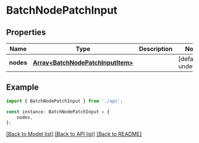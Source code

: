# BatchNodePatchInput


## Properties

Name | Type | Description | Notes
------------ | ------------- | ------------- | -------------
**nodes** | [**Array&lt;BatchNodePatchInputItem&gt;**](BatchNodePatchInputItem.md) |  | [default to undefined]

## Example

```typescript
import { BatchNodePatchInput } from './api';

const instance: BatchNodePatchInput = {
    nodes,
};
```

[[Back to Model list]](../README.md#documentation-for-models) [[Back to API list]](../README.md#documentation-for-api-endpoints) [[Back to README]](../README.md)
